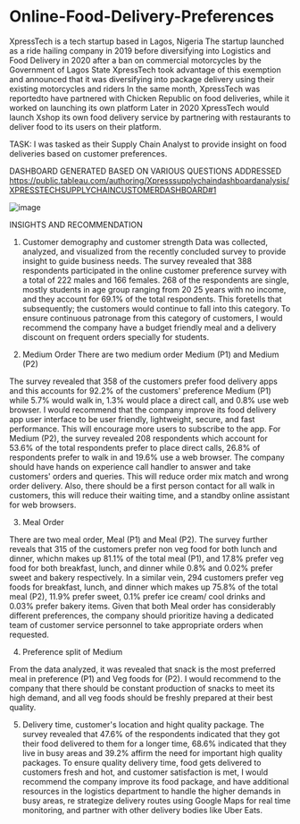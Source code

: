 # Online-Food-Delivery-Preferences
XpressTech is a tech startup based in Lagos, Nigeria The startup launched as a ride hailing company in 2019 before diversifying into Logistics and Food Delivery in 2020 after a ban on commercial motorcycles by the Government of Lagos State XpressTech took advantage of this exemption and announced that it was diversifying into package delivery using their existing motorcycles and riders In the same month, XpressTech was reportedto have partnered with Chicken Republic on food deliveries, while it worked on launching its own platform Later in 2020 XpressTech would launch Xshop its own food delivery service by partnering with restaurants to deliver food to its users on their platform.

TASK: I was tasked as their Supply Chain Analyst to provide insight on food deliveries based on customer preferences.

DASHBOARD GENERATED BASED ON VARIOUS QUESTIONS ADDRESSED
https://public.tableau.com/authoring/Xpresssupplychaindashboardanalysis/XPRESSTECHSUPPLYCHAINCUSTOMERDASHBOARD#1

![image](https://github.com/Adebisiokegbemi/Online-Food-Delivery-Preferences/assets/91023196/bc94a659-6ac9-4cfa-b850-1ee86ac36c80)


INSIGHTS AND RECOMMENDATION

1.  Customer demography and customer strength
Data was collected, analyzed, and visualized from the recently concluded survey to provide insight to guide business needs. The survey revealed that 388 respondents participated in the online customer preference survey with a total of 222 males and 166 females. 268 of the respondents are single, mostly students in age group ranging from 20 25 years with no income, and they account for 69.1% of the total respondents.
This foretells that subsequently; the customers would continue to fall into this category. To ensure continuous patronage from this category of customers, I would recommend the company have a budget friendly meal and a delivery discount on frequent orders specially for students.

3. Medium Order
There are two medium order Medium (P1) and Medium (P2)

The survey revealed that 358 of the customers prefer food delivery apps and this accounts for 92.2% of the customers' preference Medium (P1) while 5.7% would walk in, 1.3% would place a direct call, and 0.8% use web browser. I would recommend that the company improve its food delivery app user interface to be user friendly, lightweight, secure, and fast performance. This will encourage more users to subscribe to the app.
For  Medium (P2), the survey revealed 208 respondents which account for 53.6% of the total respondents prefer to place direct calls, 26.8% of respondents prefer to walk in and 19.6% use a web browser. The company should have hands on experience call handler to answer and take customers' orders and queries. This will reduce order mix match and wrong order delivery. Also, there should be a first person contact for all walk in customers, this will reduce their waiting time, and a standby online assistant for web browsers.

3. Meal Order

There are two meal order, Meal (P1) and Meal (P2).
The survey further reveals that 315 of the customers prefer non veg food for both lunch and dinner, whichn makes up 81.1% of the total meal (P1), and 17.8%
prefer veg food for both breakfast, lunch, and dinner while 0.8% and 0.02% prefer sweet and bakery respectively. In a similar vein, 294 customers prefer veg foods for breakfast, lunch, and dinner which makes up 75.8% of the total meal (P2), 11.9% prefer sweet, 0.1% prefer ice cream/ cool drinks and 0.03% prefer bakery items. Given that both Meal order has considerably different preferences, the company should prioritize having a dedicated team of customer service personnel to take appropriate orders when requested.


4. Preference split of Medium
   
From the data analyzed, it was revealed that snack is the most preferred meal in preference (P1) and Veg foods for (P2). I would recommend to the company
that there should be constant production of snacks to meet its high demand, and all veg foods should be freshly prepared at their best quality.


5.  Delivery time, customer's location and hight quality package.
The survey revealed that 47.6% of the respondents indicated that they got their food delivered to them for  a longer time, 68.6% indicated that they live in busy areas and 39.2% affirm the need for important high quality packages.
To ensure quality delivery time, food gets delivered to customers fresh and hot, and customer satisfaction is met, I would recommend the company improve its
food package, and have additional resources in the logistics department to handle the higher demands in busy areas, re strategize delivery routes using Google Maps for real time monitoring, and partner with other delivery bodies like Uber Eats.

